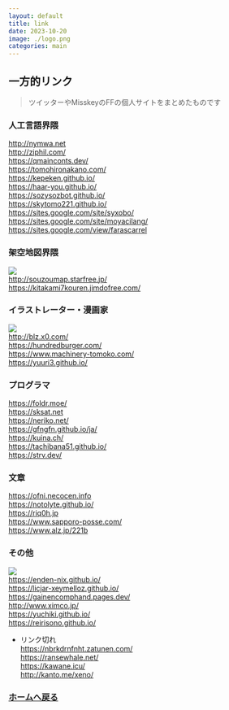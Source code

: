 ```yaml
---
layout: default
title: link
date: 2023-10-20
image: ./logo.png
categories: main
---
```


## 一方的リンク
>ツイッターやMisskeyのFFの個人サイトをまとめたものです  


### 人工言語界隈
http://nymwa.net   
http://ziphil.com/  
https://qmainconts.dev/  
https://tomohironakano.com/  
https://kepeken.github.io/  
https://haar-you.github.io/  
https://sozysozbot.github.io/  
https://skytomo221.github.io/  
https://sites.google.com/site/syxobo/  
https://sites.google.com/site/moyacilang/  
https://sites.google.com/view/farascarrel  

### 架空地図界隈
[![](https://pref-karafuto.net/images/bannerLSKP.png)](http://pref-karafuto.net/Index.html)  
http://souzoumap.starfree.jp/  
https://kitakami7kouren.jimdofree.com/  

### イラストレーター・漫画家
[![](https://kusakabeworks.net/banner.png)](https://kusakabeworks.net)  
http://blz.x0.com/  
https://hundredburger.com/  
https://www.machinery-tomoko.com/  
https://yuuri3.github.io/  

### プログラマ
https://foldr.moe/  
https://sksat.net  
https://neriko.net/  
https://gfngfn.github.io/ja/  
https://kuina.ch/  
https://tachibana51.github.io/  
https://strv.dev/  

### 文章
https://ofni.necocen.info  
https://notolyte.github.io/  
https://riq0h.jp  
https://www.sapporo-posse.com/  
https://www.alz.jp/221b

### その他
[![](https://www2s.biglobe.ne.jp/~masamich/masa_ico16.gif)](https://www2s.biglobe.ne.jp/~masamich/)  
https://enden-nix.github.io/  
https://licjar-xeymelloz.github.io/  
https://gainencomphand.pages.dev/  
http://www.ximco.jp/  
https://yuchiki.github.io/  
https://reirisono.github.io/  


- リンク切れ  
https://nbrkdrnfnht.zatunen.com/  
https://ransewhale.net/  
https://kawane.icu/  
http://kanto.me/xeno/  



### [ホームへ戻る](./index.html)